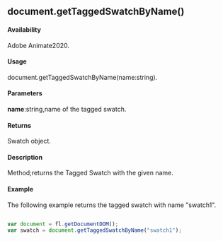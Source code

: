 ## document.getTaggedSwatchByName()

#### Availability

Adobe Animate2020.

#### Usage

document.getTaggedSwatchByName(name:string).

#### Parameters

**name**:string,name of the tagged swatch.

#### Returns

Swatch object.

#### Description

Method;returns the Tagged Swatch with the given name.

#### Example
The following example returns the tagged swatch with name "swatch1".

```javascript

var document = fl.getDocumentDOM();
var swatch = document.getTaggedSwatchByName("swatch1");

```

